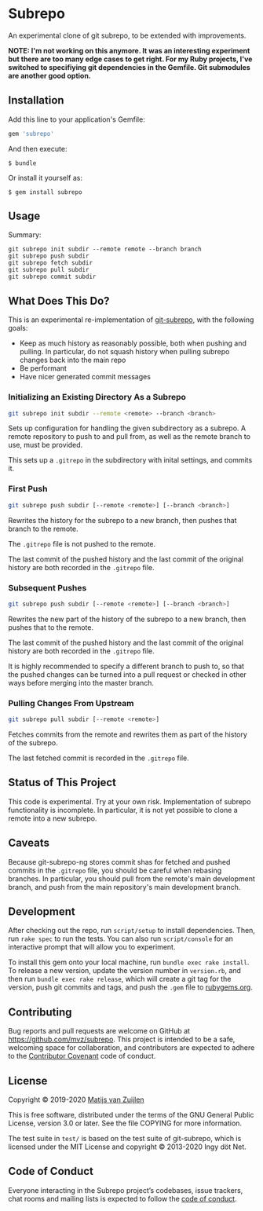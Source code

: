 # Subrepo

An experimental clone of git subrepo, to be extended with improvements.

**NOTE: I'm not working on this anymore. It was an interesting experiment but
there are too many edge cases to get right. For my Ruby projects, I've switched
to specifiying git dependencies in the Gemfile. Git submodules are another good
option.**

## Installation

Add this line to your application's Gemfile:

```ruby
gem 'subrepo'
```

And then execute:

    $ bundle

Or install it yourself as:

    $ gem install subrepo

## Usage

Summary:
```
git subrepo init subdir --remote remote --branch branch
git subrepo push subdir
git subrepo fetch subdir
git subrepo pull subdir
git subrepo commit subdir
```

## What Does This Do?

This is an experimental re-implementation of
[git-subrepo](https://github.com/ingydotnet/git-subrepo), with the following goals:

* Keep as much history as reasonably possible, both when pushing and pulling.
  In particular, do not squash history when pulling subrepo changes back into
  the main repo
* Be performant
* Have nicer generated commit messages

### Initializing an Existing Directory As a Subrepo

```bash
git subrepo init subdir --remote <remote> --branch <branch>
```

Sets up configuration for handling the given subdirectory as a subrepo. A
remote repository to push to and pull from, as well as the remote branch to
use, must be provided.

This sets up a `.gitrepo` in the subdirectory with inital settings, and commits
it.

### First Push

```bash
git subrepo push subdir [--remote <remote>] [--branch <branch>]
```

Rewrites the history for the subrepo to a new branch, then pushes that
branch to the remote.

The `.gitrepo` file is not pushed to the remote.

The last commit of the pushed history and the last commit of the original
history are both recorded in the `.gitrepo` file.

### Subsequent Pushes

```bash
git subrepo push subdir [--remote <remote>] [--branch <branch>]
```

Rewrites the new part of the history of the subrepo to a new branch, then
pushes that to the remote.

The last commit of the pushed history and the last commit of the original
history are both recorded in the `.gitrepo` file.

It is highly recommended to specify a different branch to push to, so that the
pushed changes can be turned into a pull request or checked in other ways
before merging into the master branch.

### Pulling Changes From Upstream

```bash
git subrepo pull subdir [--remote <remote>]
```

Fetches commits from the remote and rewrites them as part of the history of the
subrepo.

The last fetched commit is recorded in the `.gitrepo` file.

## Status of This Project

This code is experimental. Try at your own risk. Implementation of subrepo
functionality is incomplete. In particular, it is not yet possible to clone a
remote into a new subrepo.

## Caveats

Because git-subrepo-ng stores commit shas for fetched and pushed commits in the
`.gitrepo` file, you should be careful when rebasing branches. In particular,
you should pull from the remote's main development branch, and push from the
main repository's main development branch.

## Development

After checking out the repo, run `script/setup` to install dependencies. Then,
run `rake spec` to run the tests. You can also run `script/console` for an
interactive prompt that will allow you to experiment.

To install this gem onto your local machine, run `bundle exec rake install`. To
release a new version, update the version number in `version.rb`, and then run
`bundle exec rake release`, which will create a git tag for the version, push
git commits and tags, and push the `.gem` file to
[rubygems.org](https://rubygems.org).

## Contributing

Bug reports and pull requests are welcome on GitHub at
https://github.com/mvz/subrepo. This project is intended to be a safe,
welcoming space for collaboration, and contributors are expected to adhere to
the [Contributor Covenant](http://contributor-covenant.org) code of conduct.

## License

Copyright &copy; 2019-2020 [Matijs van Zuijlen](http://www.matijs.net)

This is free software, distributed under the terms of the GNU General Public
License, version 3.0 or later. See the file COPYING for more information.

The test suite in `test/` is based on the test suite of git-subrepo, which is
licensed under the MIT License and copyright &copy; 2013-2020 Ingy döt Net.

## Code of Conduct

Everyone interacting in the Subrepo project’s codebases, issue trackers, chat
rooms and mailing lists is expected to follow the
[code of conduct](https://github.com/mvz/subrepo/blob/master/CODE_OF_CONDUCT.md).
